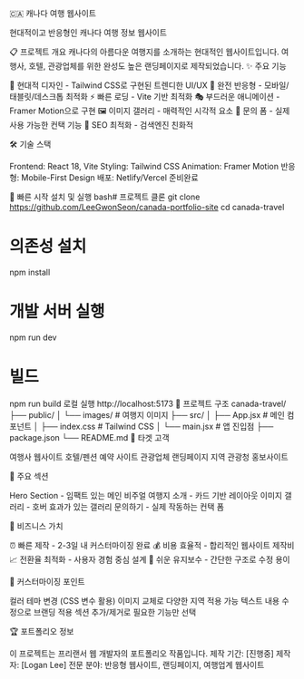 🇨🇦 캐나다 여행 웹사이트

현대적이고 반응형인 캐나다 여행 정보 웹사이트

📋 프로젝트 개요
캐나다의 아름다운 여행지를 소개하는 현대적인 웹사이트입니다.
여행사, 호텔, 관광업체를 위한 완성도 높은 랜딩페이지로 제작되었습니다.
✨ 주요 기능

🎨 현대적 디자인 - Tailwind CSS로 구현된 트렌디한 UI/UX
📱 완전 반응형 - 모바일/태블릿/데스크톱 최적화
⚡ 빠른 로딩 - Vite 기반 최적화
🎭 부드러운 애니메이션 - Framer Motion으로 구현
🖼️ 이미지 갤러리 - 매력적인 시각적 요소
📝 문의 폼 - 실제 사용 가능한 컨택 기능
🎯 SEO 최적화 - 검색엔진 친화적

🛠️ 기술 스택

Frontend: React 18, Vite
Styling: Tailwind CSS
Animation: Framer Motion
반응형: Mobile-First Design
배포: Netlify/Vercel 준비완료

🚀 빠른 시작
설치 및 실행
bash# 프로젝트 클론
git clone https://github.com/LeeGwonSeon/canada-portfolio-site
cd canada-travel

# 의존성 설치
npm install

# 개발 서버 실행
npm run dev

# 빌드
npm run build
로컬 실행
http://localhost:5173
📁 프로젝트 구조
canada-travel/
├── public/
│   └── images/          # 여행지 이미지
├── src/
│   ├── App.jsx         # 메인 컴포넌트
│   ├── index.css       # Tailwind CSS
│   └── main.jsx        # 앱 진입점
├── package.json
└── README.md
🎯 타겟 고객

여행사 웹사이트
호텔/펜션 예약 사이트
관광업체 랜딩페이지
지역 관광청 홍보사이트

📸 주요 섹션

Hero Section - 임팩트 있는 메인 비주얼
여행지 소개 - 카드 기반 레이아웃
이미지 갤러리 - 호버 효과가 있는 갤러리
문의하기 - 실제 작동하는 컨택 폼

💼 비즈니스 가치

⏰ 빠른 제작 - 2-3일 내 커스터마이징 완료
💰 비용 효율적 - 합리적인 웹사이트 제작비
📈 전환율 최적화 - 사용자 경험 중심 설계
🔧 쉬운 유지보수 - 간단한 구조로 수정 용이

🎨 커스터마이징 포인트

컬러 테마 변경 (CSS 변수 활용)
이미지 교체로 다양한 지역 적용 가능
텍스트 내용 수정으로 브랜딩 적용
섹션 추가/제거로 필요한 기능만 선택


🏆 포트폴리오 정보

이 프로젝트는 프리랜서 웹 개발자의 포트폴리오 작품입니다.
제작 기간: [진행중]
제작자: [Logan Lee]
전문 분야: 반응형 웹사이트, 랜딩페이지, 여행업계 웹사이트



